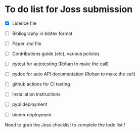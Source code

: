 # To do list for Joss submission

 - [x] Licence file
 - [ ] Bibliography in bibtex format
 - [ ] Paper .md file
 - [ ] Contributions guide (etc), various policies
 - [ ] pytest for autotesting  (Rohan to make the call)
 - [ ] pydoc for auto API documentation (Rohan to make the call)
 - [ ] github actions for CI testing 
 
 - [ ] Installation instructions
 - [ ] pypi deployment
 - [ ] binder deployment

Need to grab the Joss checklist to complete the todo list !
  
